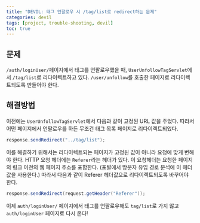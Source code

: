```yaml
---
title: "DEVIL: 태그 언팔로우 시 /tag/list로 redirect하는 문제"
categories: devil
tags: [project, trouble-shooting, devil]
toc: true
---
```



## 문제

`/auth/loginUser/`페이지에서 태그를 언팔로우했을 때, `UserUnfollowTagServlet`에서 `/tag/list`로 리다이렉트하고 있다. `/user/unfollow`를 호출한 페이지로 리다이렉트되도록 만들어야 한다. 

## 해결방법

이전에는 `UserUnfollowTagServlet`에서 다음과 같이 고정된 URL 값을 주었다. 따라서 어떤 페이지에서 언팔로우를 하든 무조건 태그 목록 페이지로 리다이렉트되었다.
```java
response.sendRedirect("../tag/list");
```
이를 해결하기 위해서는 리다이렉트되는 페이지가 고정된 값이 아니라 요청에 맞게 변해야 한다. HTTP 요청 헤더에는 `Referer`라는 헤더가 있다. 이 요청헤더는 요청한 페이지의 링크 이전의 웹 페이지 주소를 포함한다. (포털에서 방문자 유입 경로 분석에 이 헤더값을 사용한다.) 따라서 다음과 같이 Referer 헤더값으로 리다이렉트되도록 바꾸어야 한다.

```java
response.sendRedirect(request.getHeader("Referer"));
```
이제 `auth/loginUser/` 페이지에서 태그를 언팔로우해도 `tag/list`로 가지 않고 `auth/loginUser` 페이지로 다시 온다!